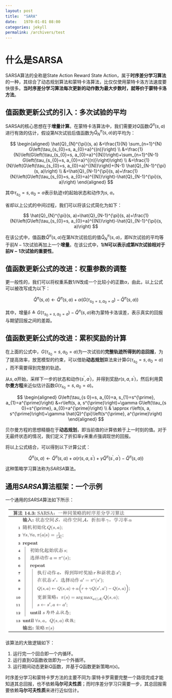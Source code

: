 ```yaml
---
layout: post
title:  "SARA"
date:   1970-01-01 08:00
categories: jekyll
permalink: /archivers/test
---
```


# 什么是SARSA

 SARSA算法的全称是State Action Reward State Action，属于**时序差分学习算法**的一种，其综合了动态规划算法和蒙特卡洛算法，比仅仅使用蒙特卡洛方法速度要快很多。**当时序差分学习算法每次更新的动作数为最大步数时，就等价于蒙特卡洛方法**。

## 值函数更新公式的引入：多次试验的平均

SARSA的核心思想在于**增量计算**。在蒙特卡洛算法中，我们需要对$Q$函数$\hat{Q}^{\pi}(s, a)$进行有效的估计，假设第$N$次试验后值函数为$\hat{Q}_{N}^{\pi}(s, a)$的平均为：

$$
\begin{aligned} \hat{Q}_{N}^{\pi}(s, a) &=\frac{1}{N} \sum_{n=1}^{N} G\left(\tau_{s_{0}=s, a_{0}=a}^{(n)}\right) \\ &=\frac{1}{N}\left(G\left(\tau_{s_{0}=s, a_{0}=a}^{(N)}\right)+\sum_{n=1}^{N-1} G\left(\tau_{s_{0}=s, a_{0}=a}^{(n)}\right)\right) \\ &=\frac{1}{N}\left(G\left(\tau_{s_{0}=s, a_{0}=a}^{(N)}\right)+(N-1) \hat{Q}_{N-1}^{\pi}(s, a)\right) \\ &=\hat{Q}_{N-1}^{\pi}(s, a)+\frac{1}{N}\left(G\left(\tau_{s_{0}=s, a_{0}=a}^{(N)}\right)-\hat{Q}_{N-1}^{\pi}(s, a)\right) \end{aligned}
$$


其中$\tau_{s_{0}}=s, a_{0}=a$表示轨迹$\tau$的起始状态和动作为$s$, $a$。

省却以上公式的中间过程，我们可以将该公式简化为如下：

$$
\hat{Q}_{N}^{\pi}(s, a)=\hat{Q}_{N-1}^{\pi}(s, a)+\frac{1}{N}\left(G\left(\tau_{s_{0}=s, a_{0}=a}^{(N)}\right)-\hat{Q}_{N-1}^{\pi}(s, a)\right)
$$


在该公式中，值函数$\hat{Q}^{\pi}(s, a)$在第$N$次试验后的值$\hat{Q}_{N}^{\pi}(s, a)$，即$N$次试验的平均等于前$N-1$次试验再加上一个**增量**。在该公式中，**$1/N$可以表示成第$N$次试验相对于前$N-1$次试验的重要性**。

## 值函数更新公式的改进：权重参数的调整

更一般性的，我们可以将权重系数$1/N$改成一个比较小的正数$\alpha$，由此，以上公式可以被改写成为以下：

$$
\hat{Q}^{\pi}(s, a) \leftarrow \hat{Q}^{\pi}(s, a)+\alpha\left(G\left(\tau_{s_{0}=s, a_{0}=a}\right)-\hat{Q}^{\pi}(s, a)\right)
$$


其中，增量$\delta \triangleq G\left(\tau_{s_{0}=s, a_{0}=a}\right)-\hat{Q}^{\pi}(s, a)$称为蒙特卡洛误差，表示真实的回报与期望回报之间的差距。

## 值函数更新公式的改进：累积奖励的计算

在上面的公式中，$G\left(\tau_{s_{0}}=s, a_{0}=a\right)​$为一次试验的**完整轨迹所得到的总回报**，为了提高效率，放宽模型的约束，可以借助**动态规划**算法来计算$G\left(\tau_{s_{0}}=s, a_{0}=a\right)​$，而不需要得到完整的轨迹。

从$s,a$开始，采样下一步的状态和动作$\left(s^{\prime}, a^{\prime}\right)$，并得到奖励$r(s,a,s^{\prime})$，然后利用**贝尔曼方程**来近似估计函数$G\left(\tau_{s_{0}}=s, a_{0}=a\right)$。

$$
\begin{aligned} G\left(\tau_{s 0}=s, a_{0}=a, s_{1}=s^{\prime}, a_{1}=a^{\prime}\right) &=r\left(s, a, s^{\prime}\right)+\gamma G\left(\tau_{s 0}=s^{\prime}, a_{0}=a^{\prime}\right) \\ & \approx r\left(s, a, s^{\prime}\right)+\gamma \hat{Q}^{\pi}\left(s^{\prime}, a^{\prime}\right) \end{aligned}
$$


贝尔曼方程的思想精髓在于**动态规划**，即当前值的计算依赖于上一时刻的值。对于无最终状态的情况，我们定义了折扣率$\gamma$来重点强调现世的回报。

将以上公式结合，可以得到以下计算公式：

$$
\hat{Q}^{\pi}(s, a) \leftarrow \hat{Q}^{\pi}(s, a)+\alpha\left(r\left(s, a, s^{\prime}\right)+\gamma \hat{Q}^{\pi}\left(s^{\prime}, a^{\prime}\right)-\hat{Q}^{\pi}(s, a)\right)
$$


这种策略学习算法称为$SARSA$算法。

## 通用$SARSA$算法框架：一个示例

一个通用的$SARSA$算法如下所示：



![SARSA算法框架](../img/SARSA.png)



该算法的大致逻辑如下：

1. 运行完一个回合即一个内循环。
2. 运行直到$Q​$函数收敛即为一个外循环。
3. 运行期间动态更新$Q$函数，并基于$Q$函数更新策略$\pi(s)$。

时序差分学习和蒙特卡罗方法的主要不同为:蒙特卡罗需要完整一个路径完成才能知道其总回报，也不依赖**马尔可夫性质**；而时序差分学习只需要一步，其总回报需要依赖**马尔可夫性质**来进行近似估计。